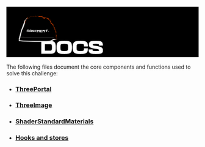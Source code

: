![docs-banner](./docs-banner.png)

The following files document the core components and functions used to solve this challenge:

* ### [ThreePortal](./three-portal.md)
* ### [ThreeImage](./three-image.md)
* ### [ShaderStandardMaterials](./shader-standard-materials.md)
* ### [Hooks and stores](./hooks-and-stores.md)
